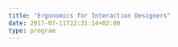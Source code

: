 ```yaml
---
title: "Ergonomics for Interaction Designers"
date: 2017-07-11T22:31:14+02:00
type: program
---
```

